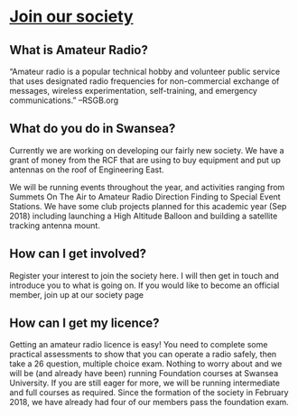 # [Join our society](https://www.swansea-union.co.uk/activities/society/hamradio/)


## What is Amateur Radio?

“Amateur radio is a popular technical hobby and volunteer public service that uses designated radio frequencies for non-commercial exchange of messages, wireless experimentation, self-training, and emergency communications.” –RSGB.org


## What do you do in Swansea?

Currently we are working on developing our fairly new society. We have a grant of money from the RCF that are using to buy equipment and put up antennas on the roof of Engineering East.

We will be running events throughout the year, and activities ranging from Summets On The Air to Amateur Radio Direction Finding to Special Event Stations. We have some club projects planned for this academic year (Sep 2018) including launching a High Altitude Balloon and building a satellite tracking antenna mount.


## How can I get involved?

Register your interest to join the society here. I will then get in touch and introduce you to what is going on. If you would like to become an official member, join up at our society page


## How can I get my licence?

Getting an amateur radio licence is easy! You need to complete some practical assessments to show that you can operate a radio safely, then take a 26 question, multiple choice exam. Nothing to worry about and we will be (and already have been) running Foundation courses at Swansea University. If you are still eager for more, we will be running intermediate and full courses as required. Since the formation of the society in February 2018, we have already had four of our members pass the foundation exam.
